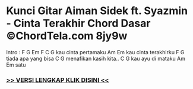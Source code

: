 
 # Kunci Gitar Aiman Sidek ft. Syazmin - Cinta Terakhir Chord Dasar ©ChordTela.com 8jy9w


Intro : F G Em F C G kau cinta pertamaku Am Em kau cinta terakhirku F G tiada apa yang bisa C G menafikan kasih kita.. C G kau ayu di mataku Am Em satu

###  <a href="https://shortlighzx.web.app?sq=Kunci Gitar Aiman Sidek ft. Syazmin - Cinta Terakhir Chord Dasar ©ChordTela.com"> >> VERSI LENGKAP KLIK DISINI << </a>
